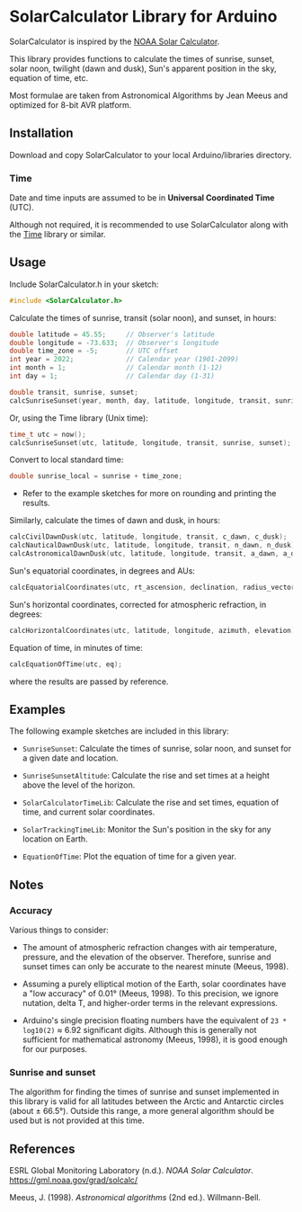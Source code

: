 # SolarCalculator Library for Arduino

SolarCalculator is inspired by the [NOAA Solar Calculator](https://gml.noaa.gov/grad/solcalc/). 

This library provides functions to calculate the times of sunrise, sunset, solar noon, twilight (dawn and dusk), Sun's 
apparent position in the sky, equation of time, etc.

Most formulae are taken from Astronomical Algorithms by Jean Meeus and optimized for 8-bit AVR platform.


## Installation

Download and copy SolarCalculator to your local Arduino/libraries directory.

### Time

Date and time inputs are assumed to be in **Universal Coordinated Time** (UTC).

Although not required, it is recommended to use SolarCalculator along with the 
[Time](https://github.com/PaulStoffregen/Time) library or similar.


## Usage

Include SolarCalculator.h in your sketch:
```cpp
#include <SolarCalculator.h>
```

Calculate the times of sunrise, transit (solar noon), and sunset, in hours:
```cpp
double latitude = 45.55;     // Observer's latitude 
double longitude = -73.633;  // Observer's longitude
double time_zone = -5;       // UTC offset
int year = 2022;             // Calendar year (1901-2099)
int month = 1;               // Calendar month (1-12)
int day = 1;                 // Calendar day (1-31)

double transit, sunrise, sunset;
calcSunriseSunset(year, month, day, latitude, longitude, transit, sunrise, sunset);
```

Or, using the Time library (Unix time):
```cpp
time_t utc = now();
calcSunriseSunset(utc, latitude, longitude, transit, sunrise, sunset);
```

Convert to local standard time:
```cpp
double sunrise_local = sunrise + time_zone;
```
* Refer to the example sketches for more on rounding and printing the results.

Similarly, calculate the times of dawn and dusk, in hours:
```cpp
calcCivilDawnDusk(utc, latitude, longitude, transit, c_dawn, c_dusk);
calcNauticalDawnDusk(utc, latitude, longitude, transit, n_dawn, n_dusk);
calcAstronomicalDawnDusk(utc, latitude, longitude, transit, a_dawn, a_dusk);
```

Sun's equatorial coordinates, in degrees and AUs:
```cpp
calcEquatorialCoordinates(utc, rt_ascension, declination, radius_vector);
```

Sun's horizontal coordinates, corrected for atmospheric refraction, in degrees:
```cpp
calcHorizontalCoordinates(utc, latitude, longitude, azimuth, elevation);
```

Equation of time, in minutes of time:
```cpp
calcEquationOfTime(utc, eq);
```
where the results are passed by reference.


## Examples

The following example sketches are included in this library:

* `SunriseSunset`: Calculate the times of sunrise, solar noon, and sunset for a given date and location.

* `SunriseSunsetAltitude`: Calculate the rise and set times at a height above the level of the horizon.

* `SolarCalculatorTimeLib`: Calculate the rise and set times, equation of time, and current solar coordinates.

* `SolarTrackingTimeLib`: Monitor the Sun's position in the sky for any location on Earth.

* `EquationOfTime`: Plot the equation of time for a given year.


## Notes

### Accuracy

Various things to consider:

* The amount of atmospheric refraction changes with air temperature, pressure, and the elevation of the observer. 
Therefore, sunrise and sunset times can only be accurate to the nearest minute (Meeus, 1998).

* Assuming a purely elliptical motion of the Earth, solar coordinates have a "low accuracy" of 0.01° (Meeus, 1998). To
this precision, we ignore nutation, delta T, and higher-order terms in the relevant expressions.

* Arduino's single precision floating numbers have the equivalent of `23 * log10(2)` ≈ 6.92 significant digits. 
Although this is generally not sufficient for mathematical astronomy (Meeus, 1998), it is good enough for our purposes.

### Sunrise and sunset

The algorithm for finding the times of sunrise and sunset implemented in this library is valid for all latitudes between 
the Arctic and Antarctic circles (about ± 66.5°). Outside this range, a more general algorithm should be used but is not
provided at this time.


## References

ESRL Global Monitoring Laboratory (n.d.). *NOAA Solar Calculator*. https://gml.noaa.gov/grad/solcalc/

Meeus, J. (1998). *Astronomical algorithms* (2nd ed.). Willmann-Bell.

